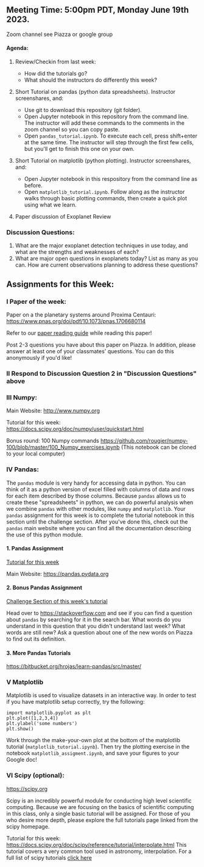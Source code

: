 ## Meeting Time: 5:00pm PDT, Monday June 19th 2023.
Zoom channel see Piazza or google group


#### Agenda:

1) Review/Checkin from last week:
   - How did the tutorials go?
   - What should the instructors do differently this week?

2) Short Tutorial on pandas (python data spreadsheets). Instructor screenshares, and:
   - Use git to download this repository (git folder).
   - Open Jupyter notebook in this repository from the command line. The instructor will add these commands to the comments in the zoom channel so you can copy paste.
   - Open `pandas_tutorial.ipynb`. To execute each cell, press shift+enter at the same time. The instructor will step through the first few cells, but you'll get to finish this one on your own.

3) Short Tutorial on matplotlib (python plotting). Instructor screenshares, and:
   - Open Jupyter notebook in this respository from the command line as before.
   - Open `matplotlib_tutorial.ipynb`. Follow along as the instructor
     walks through basic plotting commands, then create a quick plot using what
     we learn.

4) Paper discussion of Exoplanet Review

### Discussion Questions:

 1) What are the major exoplanet detection techniques in use today, and what are the strengths and weaknesses of each?
 2) What are major open questions in exoplanets today? List as many as you can. How are current observations planning to address these questions?


## Assignments for this Week:

### I Paper of the week:
Paper on a the planetary systems around Proxima Centauri: https://www.pnas.org/doi/pdf/10.1073/pnas.1706680114

Refer to our [paper reading guide](https://github.com/howardisaacson/Intro-to-Astro-2020/blob/master/Week1_Intro_unix_python/how_to_read_scientific_papers.md) while reading this paper!

Post 2-3 questions you have about this paper on Piazza. In addition, please answer at least one of your classmates' questions. You can do this anonymously if you'd like!

### II Respond to Discussion Question 2 in "Discussion Questions" above

### III Numpy:

Main Website:
http://www.numpy.org

Tutorial for this week:
https://docs.scipy.org/doc/numpy/user/quickstart.html

Bonus round: 100 Numpy commands
https://github.com/rougier/numpy-100/blob/master/100_Numpy_exercises.ipynb
(This notebook can be cloned to your local computer)

### IV Pandas:
The `pandas` module is very handy for accessing data in python. You can think of it as a python version of excel filled with columns of data and rows for each item described by those columns. Because `pandas` allows us to create these "spreadsheets" in python, we can do powerful analysis when we combine `pandas` with other modules, like `numpy` and `matplotlib`. Your `pandas` assignment for this week is to complete the tutorial notebook in this section until the challenge section. After you've done this, check out the `pandas` main website where you can find all the documentation describing the use of this python module.

#### 1. Pandas Assignment

   [Tutorial for this week](pandas_tutorial.ipynb)

   Main Website:
   https://pandas.pydata.org

#### 2. Bonus Pandas Assignment

   [Challenge Section of this week's tutorial](pandas_tutorial.ipynb)

   Head over to https://stackoverflow.com and see if you can find a question about `pandas` by searching for it in the search bar. What words do you understand in this question that you didn't understand last week? What words are still new? Ask a question about one of the new words on Piazza to find out its definition.

#### 3. More Pandas Tutorials

   https://bitbucket.org/hrojas/learn-pandas/src/master/

### V Matplotlib

Matplotlib is used to visualize datasets in an interactive way.
In order to test if you have matplotlib setup correctly, try the following:
```
import matplotlib.pyplot as plt
plt.plot([1,2,3,4])
plt.ylabel('some numbers')
plt.show()
```

Work through the make-your-own plot at the bottom of the matplotlib tutorial (`matplotlib_tutorial.ipynb`). Then try the plotting exercise in the notebook
`matplotlib_assigment.ipynb`, and save your figures to your Google doc!


### VI Scipy (optional):
https://scipy.org

Scipy is an incredibly powerful module for conducting high level scientific computing. Because we are
focusing on the basics of scientific computing in this class, only a single basic tutorial will be assigned.
For those of you who desire more depth, please explore the full tutorials page linked from the scipy homepage.

Tutorial for this week:  
https://docs.scipy.org/doc/scipy/reference/tutorial/interpolate.html
   This tutorial covers a very common tool used in astronomy, interpolation.
   For a full list of scipy tutorials [click here](https://docs.scipy.org/doc/scipy/reference/tutorial/index.html)
